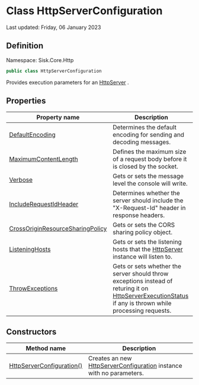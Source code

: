 # Class HttpServerConfiguration
Last updated: Friday, 06 January 2023

## Definition
Namespace: Sisk.Core.Http

```csharp
public class HttpServerConfiguration
```

Provides execution parameters for an [HttpServer](/spec/Sisk/Core/Http/HttpServer) .

## Properties

| Property name | Description |
| --- | --- |
| [DefaultEncoding](/spec/Sisk/Core/Http/HttpServerConfiguration/DefaultEncoding) | Determines the default encoding for sending and decoding messages. | 
| [MaximumContentLength](/spec/Sisk/Core/Http/HttpServerConfiguration/MaximumContentLength) | Defines the maximum size of a request body before it is closed by the socket. | 
| [Verbose](/spec/Sisk/Core/Http/HttpServerConfiguration/Verbose) | Gets or sets the message level the console will write. | 
| [IncludeRequestIdHeader](/spec/Sisk/Core/Http/HttpServerConfiguration/IncludeRequestIdHeader) | Determines whether the server should include the "X-Request-Id" header in response headers. | 
| [CrossOriginResourceSharingPolicy](/spec/Sisk/Core/Http/HttpServerConfiguration/CrossOriginResourceSharingPolicy) | Gets or sets the CORS sharing policy object. | 
| [ListeningHosts](/spec/Sisk/Core/Http/HttpServerConfiguration/ListeningHosts) | Gets or sets the listening hosts that the [HttpServer](/spec/Sisk/Core/Http/HttpServer) instance will listen to. | 
| [ThrowExceptions](/spec/Sisk/Core/Http/HttpServerConfiguration/ThrowExceptions) | Gets or sets whether the server should throw exceptions instead of returing it on [HttpServerExecutionStatus](/spec/Sisk/Core/Http/HttpServerExecutionStatus) if any is thrown while processing requests. | 

## Constructors

| Method name | Description |
| --- | --- |
| [HttpServerConfiguration()](/spec/Sisk/Core/Http/HttpServerConfiguration/_ctor--) | Creates an new [HttpServerConfiguration](/spec/Sisk/Core/Http/HttpServerConfiguration) instance with no parameters. | 

